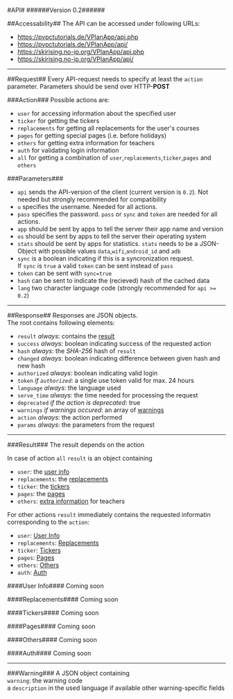 #API#
######Version 0.2######

##Accessability##
The API can be accessed under following URLs:
* <https://pvpctutorials.de/VPlanApp/api.php>
* <https://pvpctutorials.de/VPlanApp/api/>
* <https://skirising.no-ip.org/VPlanApp/api.php>
* <https://skirising.no-ip.org/VPlanApp/api/>

---

##Request##
Every API-request needs to specify at least the `action` parameter.
Parameters should be send over HTTP-**POST**

###Action###
Possible actions are:
* `user` for accessing information about the specified user
* `ticker` for getting the tickers
* `replacements` for getting all replacements for the user's courses
* `pages` for getting special pages (i.e. before holidays)
* `others` for getting extra information for teachers
* `auth` for validating login information
* `all` for getting a combination of `user`,`replacements`,`ticker`,`pages` and `others`

###Parameters###
* `api` sends the API-version of the client (current version is `0.2`). Not needed but strongly recommended for compatibility
* `u` specifies the username. Needed for all actions.
* `pass` specifies the password. `pass` or `sync` and  `token` are needed for all actions.
* `app` should be sent by apps to tell the server their app name and version
* `os` should be sent by apps to tell the server their operating system
* `stats` should be sent by apps for statistics. `stats` needs to be a JSON-Object with possible values `data`,`wifi`,`android_id` and `adb`
* `sync` is a boolean indicating if this is a syncronization request.  
  If `sync` is `true` a valid `token` can be sent instead of `pass`
* `token` can be sent with `sync=true`
* `hash` can be sent to indicate the (recieved) hash of the cached data
* `lang` two character language code (strongly recommended for `api >= 0.2`)

---

##Response##
Responses are JSON objects.  
The root contains following elements:
* `result` *always*: contains the [result](#result)
* `success` *always*: boolean indicating success of the requested action
* `hash` *always*: the *SHA-256* hash of `result`
* `changed` *always*: boolean indicating difference between given hash and new hash
* `authorized` *always*: boolean indicating valid login
* `token` *if `authorized`*: a single use token valid for max. 24 hours
* `language` *always*: the language used
* `serve_time` *always*: the time needed for processing the request
* `deprecated` *if the action is deprecated*: true
* `warnings` *if warnings occured*: an array of [warnings](#warning)
* `action` *always*: the action performed
* `params` *always*: the parameters from the request

---

###Result###
The result depends on the action

In case of action `all` `result` is an object containing
* `user`: the [user info](#user-info)
* `replacements`: the [replacements](#replacements)
* `ticker`: the [tickers](#tickers)
* `pages`: the [pages](#pages)
* `others`: [extra information](#others) for teachers

For other actions `result` immediately contains the requested informatin corresponding to the `action`:
* `user`: [User Info](#user-info)
* `replacements`: [Replacements](#replacements)
* `ticker`: [Tickers](#tickers)
* `pages`: [Pages](#pages)
* `others`: [Others](#others)
* `auth`: [Auth](#auth)

####User Info####
Coming soon

####Replacements####
Coming soon

####Tickers####
Coming soon

####Pages####
Coming soon

####Others####
Coming soon

####Auth####
Coming soon

---

###Warning###
A JSON object containing  
`warning`: the warning code  
a `description` in the used language if available 
other warning-specific fields
